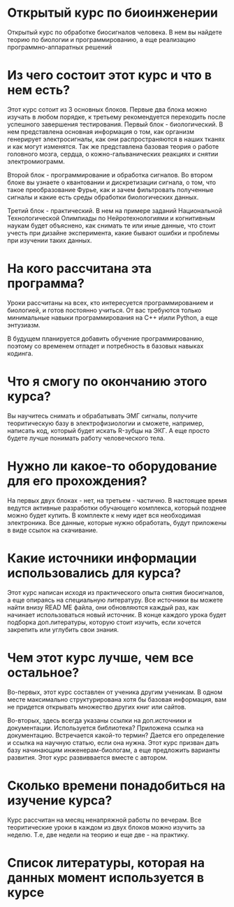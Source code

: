 # Открытый курс по биоинженерии
Открытый курс по обработке биосигналов человека. В нем вы найдете теорию по биологии и программированию, а еще реализацию программно-аппаратных решений

# Из чего состоит этот курс и что в нем есть?
Этот курс сотоит из 3 основных блоков. Первые два блока можно изучать в любом порядке, к третьему рекомендуется переходить после успешного завершения тестирования. 
Первый блок - биологический. В нем представлена основная информация о том, как организм генерирует электросигналы, как они распространяются в наших тканях и как могут изменятся. Так же представлена базовая теория о работе головного мозга, сердца, о кожно-гальванических реакциях и снятии электромиограмм. 

Второй блок - программирование и обработка сигналов. Во втором блоке вы узнаете о квантовании и дискретизации сигнала, о том, что такое преобразование Фурье, как и зачем фильтровать полученные сигналы и какие есть среды обработки биологических данных.

Третий блок - практический. В нем на примере заданий Национальной Технологической Олимпиады по Нейротехнологиями и когнитивным наукам будет объяснено, как снимать те или иные данные, что стоит учесть при дизайне эксперимента, какие бывают ошибки и проблемы при изучении таких данных. 

# На кого рассчитана эта программа?
Уроки рассчитаны на всех, кто интересуется программированием и биологией, и готов постоянно учиться. От вас требуются только минимальные навыки программирования на C++ и\или Python, а еще энтузиазм.

В будущем планируется добавить обучение программированию, поэтому со временем отпадет и потребность в базовых навыках кодинга. 

# Что я смогу по окончанию этого курса?
Вы научитесь снимать и обрабатывать ЭМГ сигналы, получите теоритическую базу в электрофизиологии и сможете, например, написать код, который будет искать R-зубцы на ЭКГ. А еще просто будете лучше понимать работу человеческого тела. 

# Нужно ли какое-то оборудование для его прохождения?
На первых двух блоках - нет, на третьем - частично. В настоящее время ведутся активные разработки обучающего комплекса, который позднее можно будет купить. В комплекте к нему идет вся необходимая электроника.
Все данные, которые нужно обработать, будут приложены в виде ссылок на скачивание.

# Какие источники информации использовались для курса?
Этот курс написан исходя из практического опыта снятия биосигналов, а еще опираясь на специальную литературу. Все источники вы можете найти внизу READ ME файла, они обновляются каждый раз, как начинает использоваться новый источник. 
В конце каждого урока будет подборка доп.литературы, которую стоит изучить, если хочется закрепить или углубить свои знания. 

# Чем этот курс лучше, чем все остальное? 
Во-первых, этот курс составлен от ученика другим ученикам. В одном месте максимально структурирована хотя бы базовая информация, вам не придется открывать множество других книг или сайтов. 

Во-вторых, здесь всегда указаны ссылки на доп.источники и документации. Используется библиотека? Приложена ссылка на документацию. Встречается какой-то термин? Дается его определение и ссылка на научную статью, если она нужна. Этот курс призван дать базу начинающим инженерам-биологам, а еще предложить варианты развития. Этот курс развиввается вместе с автором. 


# Сколько времени понадобиться на изучение курса?
Курс рассчитан на месяц ненапряжной работы по вечерам. Все теоритические уроки в каждом из двух блоков можно изучить за неделю. Т.е, две недели на теорию и еще две - на практику.

# Список литературы, которая на данных момент используется в курсе
